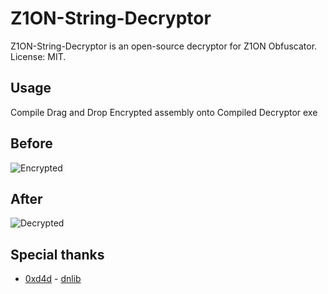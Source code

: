 # Z1ON-String-Decryptor
Z1ON-String-Decryptor is an open-source decryptor for Z1ON Obfuscator. License: MIT.

## Usage
Compile Drag and Drop Encrypted assembly onto Compiled Decryptor exe

## Before
![Encrypted](https://github.com/autumnlikescode/Z1ON-String-Decryptor/assets/102363146/57f072c2-2e15-4898-9d9c-9b1d974a6898)

## After
![Decrypted](https://github.com/autumnlikescode/Z1ON-String-Decryptor/assets/102363146/9e90bb5b-9515-44cb-ae40-b2dcc1924c0e)

## Special thanks
 * [0xd4d](https://github.com/0xd4d) - [dnlib](https://github.com/0xd4d/dnlib)

